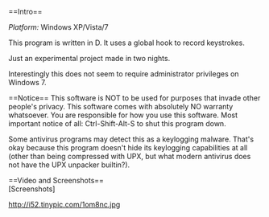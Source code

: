 ==Intro==

*Platform:*
Windows XP/Vista/7

This program is written in D.
It uses a global hook to record keystrokes.

Just an experimental project made in two nights.

Interestingly this does not seem to require administrator privileges on Windows 7.

==Notice==
This software is NOT to be used for purposes that invade other people's privacy.
This software comes with absolutely NO warranty whatsoever.
You are responsible for how you use this software.
Most important notice of all: Ctrl-Shift-Alt-S to shut this program down.

Some antivirus programs may detect this as a keylogging malware.  That's okay because this program doesn't hide its keylogging capabilities at all (other than being compressed with UPX, but what modern antivirus does not have the UPX unpacker builtin?).

==Video and Screenshots==
<br/>
[Screenshots]
<br/>

http://i52.tinypic.com/1om8nc.jpg
